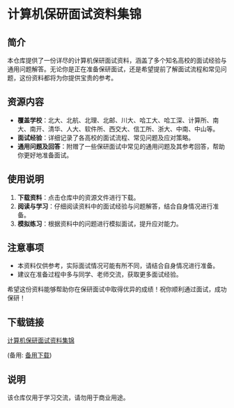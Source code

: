 # 计算机保研面试资料集锦

## 简介
本仓库提供了一份详尽的计算机保研面试资料，涵盖了多个知名高校的面试经验与通用问题解答。无论你是正在准备保研面试，还是希望提前了解面试流程和常见问题，这份资料都将为你提供宝贵的参考。

## 资源内容
- **覆盖学校**：北大、北航、北理、北邮、川大、哈工大、哈工深、计算所、南大、南开、清华、人大、软件所、西交大、信工所、浙大、中南、中山等。
- **面试经验**：详细记录了各高校的面试流程、常见问题及应对策略。
- **通用问题及回答**：附赠了一些保研面试中常见的通用问题及其参考回答，帮助你更好地准备面试。

## 使用说明
1. **下载资料**：点击仓库中的资源文件进行下载。
2. **阅读与学习**：仔细阅读资料中的面试经验与问题解答，结合自身情况进行准备。
3. **模拟练习**：根据资料中的问题进行模拟面试，提升应对能力。

## 注意事项
- 本资料仅供参考，实际面试情况可能有所不同，请结合自身情况进行准备。
- 建议在准备过程中多与同学、老师交流，获取更多面试经验。

希望这份资料能够帮助你在保研面试中取得优异的成绩！祝你顺利通过面试，成功保研！

## 下载链接
[计算机保研面试资料集锦](https://pan.quark.cn/s/f89d7bb88d8e) 

(备用: [备用下载](https://pan.baidu.com/s/1vOgld84J0DCBwCGBdRJbFg?pwd=1234))

## 说明

该仓库仅用于学习交流，请勿用于商业用途。
